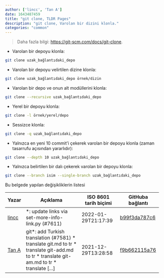 ```yaml
---
author: ['lincc', 'Tan A']
date: 1643487459
title: "git clone, TLDR Pages"
description: "git clone, Varolan bir dizini klonla."
categories: "common"
---
```

> Daha fazla bilgi: <https://git-scm.com/docs/git-clone>.

- Varolan bir depoyu klonla:

```bash
git clone uzak_bağlantıdaki_depo
```

- Varolan bir depoyu velirtilen dizine klonla:

```bash
git clone uzak_bağlantıdaki_depo örnek/dizin
```

- Varolan bir depo ve onun alt modüllerini klonla:

```bash
git clone --recursive uzak_bağlantıdaki_depo
```

- Yerel bir depoyu klonla:

```bash
git clone -l örnek/yerel/depo
```

- Sessizce klonla:

```bash
git clone -q uzak_bağlantıdaki_depo
```

- Yalnızca en yeni 10 commit'i çekerek varolan bir depoyu klonla (zaman tasarrufu açısından yararlıdır):

```bash
git clone --depth 10 uzak_bağlantıdaki_depo
```

- Yalnızca belirtilen bir dalı çekerek varolan bir depoyu klonla:

```bash
git clone --branch isim --single-branch uzak_bağlantıdaki_depo
```
Bu belgede yapılan değişikliklerin listesi


Yazar | Açıklama | ISO 8601 tarih biçimi | GitHuba bağlantı
------|-----|-----|-----
[lincc](mailto:46962923+blueskyson@users.noreply.github.com) | *: update links via set-more-info-link.py (#7611) | 2022-01-29T21:17:39 | [b99f3da787c6](https://github.com/tldr-pages/tldr/commit/b99f3da787c6f43a545b9cb5ebd8265b1367fbc4)
[Tan A](mailto:40173707+yutyo@users.noreply.github.com) | git*: add Turkish translation (#7581) * translate git.md to tr * translate git-add.md to tr * translate git-am.md to tr * translate [...] | 2021-12-29T13:28:58 | [f9b662115a76](https://github.com/tldr-pages/tldr/commit/f9b662115a765f843982cea237d608aab423e3f7)

